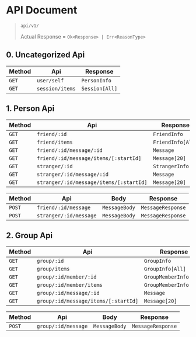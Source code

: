 # API Document

> `api/v1/`
>
> Actual Response = `Ok<Response> | Err<ReasonType>`

## 0. Uncategorized Api

| Method | Api             | Response       |
| ------ | --------------- | -------------- |
| `GET`  | `user/self`     | `PersonInfo`   |
| `GET`  | `session/items` | `Session[All]` |

## 1. Person Api

| Method | Api                                     | Response          |
| ------ | --------------------------------------- | ----------------- |
| `GET`  | `friend/:id`                            | `FriendInfo`      |
| `GET`  | `friend/items`                          | `FriendInfo[All]` |
| `GET`  | `friend/:id/message/:id`                | `Message`         |
| `GET`  | `friend/:id/message/items/[:startId]`   | `Message[20]`     |
| `GET`  | `stranger/:id`                          | `StrangerInfo`    |
| `GET`  | `stranger/:id/message/:id`              | `Message`         |
| `GET`  | `stranger/:id/message/items/[:startId]` | `Message[20]`     |

| Method | Api                    | Body          | Response          |
| ------ | ---------------------- | ------------- | ----------------- |
| `POST` | `friend/:id/message`   | `MessageBody` | `MessageResponse` |
| `POST` | `stranger/:id/message` | `MessageBody` | `MessageResponse` |

## 2. Group Api

| Method | Api                                  | Response               |
| ------ | ------------------------------------ | ---------------------- |
| `GET`  | `group/:id`                          | `GroupInfo`            |
| `GET`  | `group/items`                        | `GroupInfo[All]`       |
| `GET`  | `group/:id/member/:id`               | `GroupMemberInfo`      |
| `GET`  | `group/:id/member/items`             | `GroupMemberInfo[All]` |
| `GET`  | `group/:id/message/:id`              | `Message`              |
| `GET`  | `group/:id/message/items/[:startId]` | `Message[20]`          |

| Method | Api                 | Body          | Response          |
| ------ | ------------------- | ------------- | ----------------- |
| `POST` | `group/:id/message` | `MessageBody` | `MessageResponse` |
